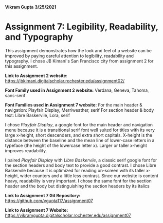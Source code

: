 **Vikram Gupta**
**3/25/2021**
# **Assignment 7: Legibility, Readability, and Typography**
This assignment demonstrates how the look and feel of a website can be improved by paying careful attention to legibility, readability and typography.  I chose JB Kimani's San Francisco city from assignment 2 for this assignment.

**Link to Assignment 2 website:**
https://jbkimani.digitalscholar.rochester.edu/assignment02/

**Font Family used in Assignment 2 website:**
Verdana, Geneva, Tahoma, sans-serif

**Font Families used in Assignment 7 website:**
For the main header & navigation: Playfair Display, Merriweather, serif
For section header & body text: Libre Baskervile, Lora, serif

I chose *Playfair Display*, a google font for the main header and navigation menu because it is a transitional serif font well suited for titles with its very large x-height, short descenders, and extra short capitals.  X-height is the distance between the baseline and the mean line of lower-case letters in a typeface (the height of the lowercase letter x).  Larger or taller x-height improves readability.

I paired *Playfair Display* with *Libre Baskervile*, a classic serif google font for the section headers and body text to provide a good contrast.  I chose Libre Baskervile because it is optimized for reading on-screen with its taller x-height, wider counters and a little less contrast.  Since our website is content heavy, readability is very important.  I chose the same font for the section header and the body but distinguishing the section headers by its italics








**Link to Assignment 7 Git Repository:**
https://github.com/vgupta117/assignment07

**Link to Assignment 7 Website:**
https://vikramgupta.digitalscholar.rochester.edu/assignment07


<!--stackedit_data:
eyJoaXN0b3J5IjpbLTEyNDk4MjQ2NSwtMjEwMzU4NTQ4MSwtMT
M0NTU5ODA5NywxNDk2ODU3Mzc1LC05NTc5ODE5MDMsLTQzNTU2
ODc2N119
-->